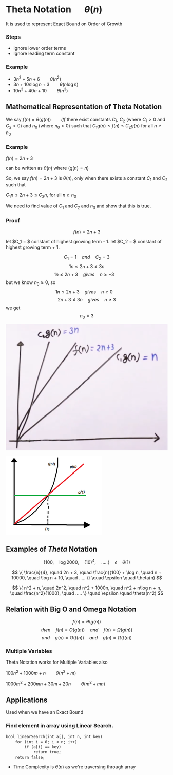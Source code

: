 # Theta Notation $\quad \theta(n)$

It is used to represent Exact Bound on Order of Growth

### Steps
- Ignore lower order terms
- Ignore leading term constant

### Example

- $3n^2 + 5n + 6 \qquad \theta(n^2)$
- $3n + 10n\log n + 3 \qquad \theta(n\log n)$
- $10n^3 + 40n + 10 \qquad \theta(n^3)$

## Mathematical Representation of Theta Notation

We say $f(n) = \theta(g(n)) \qquad iff$  there exist constants $C_1$, $C_2$ (where $C_1 > 0$ and $C_2 > 0$) and $n_0$ (where $n_0 > 0$) such that $C_1g(n) \le f(n) \le C_2g(n)$ for all $n \ge n_0$

### Example

$f(n) = 2n + 3$ 

can be written as $\theta(n)$ where ($g(n) = n$)

So, we say $f(n) = 2n + 3$ is $\theta(n)$, only when there exists a constant $C_1$ and $C_2$ such that 

$C_1n \le 2n+3 \le C_2n$, for all $n \ge n_0$

We need to find value of $C_1$ and $C_2$ and $n_0$ and show that this is true.

### Proof

$$f(n) = 2n + 3$$

let $C_1 = $ constant of highest growing term - 1.
let $C_2 = $ constant of highest growing term + 1.

$$C_1 = 1 \quad and \quad C_2 = 3$$
$$1n \le 2n + 3 \le 3n$$
$$1n \le 2n + 3 \quad gives \quad n \ge -3 \quad$$
but we know $n_0 \ge 0$, so
$$1n \le 2n + 3 \quad gives \quad n \ge 0 \quad$$
$$2n + 3 \le 3n \quad gives \quad n \ge 3$$
we get 
$$n_0 = 3$$

![theta_proof](./assets/theta_proof.png)

![omega_graphical_representation](./assets/omega_graphical_representation.png)


## Examples of $Theta$  Notation

$$\{ 100, \quad  \log 2000, \quad (10)^4, \quad ..... \} \quad \epsilon \quad \theta(1) $$

$$ \{ \frac{n}{4}, \quad 2n + 3, \quad \frac{n}{100} + \log n, \quad n + 10000, \quad \log n + 10, \quad  ..... \} \quad \epsilon \quad \theta(n) $$


$$ \{ n^2 + n, \quad 2n^2, \quad n^2 + 1000n, \quad n^2 + n\log n + n, \quad \frac{n^2}{1000}, \quad  ..... \} \quad \epsilon \quad \theta(n^2) $$


## Relation with Big O and Omega Notation

$$f(n) = \theta(g(n))$$
$$then \quad f(n) = O(g(n)) \quad and \quad f(n) = \Omega(g(n))$$
$$and \quad g(n) = O(f(n)) \quad and \quad g(n) = \Omega(f(n))$$


### Multiple Variables
Theta Notation works for Multiple Variables also

$100n^2 + 1000m + n \qquad \theta(n^2 + m)$ 

$1000m^2 + 200mn + 30m + 20n \qquad \theta(m^2 + mn)$

## Applications
Used when we have an Exact Bound

### Find element in array using Linear Search. 

```
bool linearSearch(int a[], int n, int key)
    for (int i = 0; i < n; i++)
        if (a[i] == key)
            return true;
    return false;
```

- Time Complexity is $\theta(n)$ as we're traversing through array
